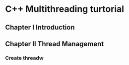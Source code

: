 # C++ Multithreading turtorial

## Chapter I Introduction

## Chapter II Thread Management

### Create threadw